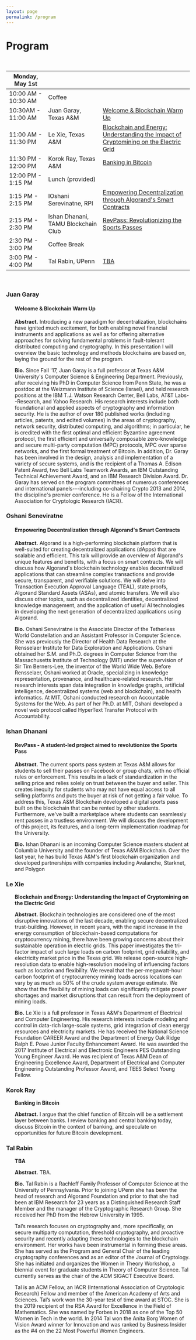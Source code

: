 ```yaml
---
layout: page
permalink: /program
---
```


# Program
<br>

| Monday, May 1st       |              |   |
| ---------------------------- | ------------ | ----------- |
| 10:00 AM - 10:30 AM | Coffee |  |
| 10:30AM - 11:00 AM | Juan Garay, Texas A&M | [Welcome & Blockchain Warm Up](#juan-garay)  |
| 11:00 AM - 11:30 PM | Le Xie, Texas A&M | [Blockchain and Energy: Understanding the Impact of Cryptomining on the Electric Grid](#le-xie) |
| 11:30 PM - 12:00 PM | Korok Ray, Texas A&M | [Banking in Bitcoin](#korok-ray) |
| 12:00 PM - 1:15 PM | Lunch (provided) | | 
| 1:15 PM - 2:15 PM | IOshani Serevinatne, RPI | [Empowering Decentralization through Algorand's Smart Contracts](#oshani-serevinatne) |
| 2:15 PM - 2:30 PM | Ishan Dhanani, TAMU Blockchain Club |  [RevPass: Revolutionizing the Sports Passes](#ishan-dhanani) |
| 2:30 PM - 3:00 PM | Coffee Break |  |
| 3:00 PM - 4:00 PM | Tal Rabin, UPenn | [TBA](#tal-rabin) |  


<br>

### Juan Garay

<ul>
  <h4> Welcome & Blockchain Warm Up </h4>
  </ul>
<ul>
  <b>Abstract.</b> Introducing a new paradigm for decentralization, blockchains have ignited much excitement, for both enabling novel financial instruments and applications as well as for offering alternative approaches for solving fundamental problems in fault-tolerant distributed computing and cryptography.  In this presentation I will overview the basic technology and methods blockchains are based on, laying the ground for the rest of the program. </ul>
  
  <ul>
  <b>Bio.</b> Since Fall '17, Juan Garay is a full professor at Texas A&M University's Computer Science & Engineering Department. Previously, after receiving his PhD in Computer Science from Penn State, he was a postdoc at the Weizmann Institute of Science (Israel), and held research positions at the IBM T.J. Watson Research Center, Bell Labs, AT&T Labs--Research, and Yahoo Research. His research interests include both foundational and applied aspects of cryptography and information security. He is the author of over 180 published works (including articles, patents, and edited volumes) in the areas of cryptography, network security, distributed computing, and algorithms; in particular, he is credited with the first optimal and efficient Byzantine agreement protocol, the first efficient and universally composable zero-knowledge and secure multi-party computation (MPC) protocols, MPC over sparse networks, and the first formal treatment of Bitcoin. In addition, Dr. Garay has been involved in the design, analysis and implementation of a variety of secure systems, and is the recipient of a Thomas A. Edison Patent Award, two Bell Labs Teamwork Awards, an IBM Outstanding Technical Achievement Award, and an IBM Research Division Award. Dr. Garay has served on the program committees of numerous conferences and international panels---including co-chairing Crypto 2013 and 2014, the discipline's premier conference. He is a Fellow of the International Association for Cryptologic Research (IACR).
</ul>

###  Oshani Seneviratne
<ul>
<h4> Empowering Decentralization through Algorand's Smart Contracts </h4>
</ul>
<ul>
  <b>Abstract.</b> Algorand is a high-performing blockchain platform that is well-suited for creating decentralized applications (dApps) that are scalable and efficient.
This talk will provide an overview of Algorand's unique features and benefits, with a focus on smart contracts. We will discuss how Algorand's blockchain technology enables decentralized applications that can streamline complex transactions and provide secure, transparent, and verifiable solutions. We will delve into Transaction Execution Approval Language (TEAL), state proofs, Algorand Standard Assets (ASAs), and atomic transfers. We will also discuss other topics, such as decentralized identities, decentralized knowledge management, and the application of useful AI technologies in developing the next generation of decentralized applications using Algorand.
</ul>

<ul>
  <b>Bio.</b> Oshani Seneviratne is the Associate Director of the Tetherless World Constellation and an Assistant Professor in Computer Science. She was previously the Director of Health Data Research at the Rensselaer Institute for Data Exploration and Applications. Oshani obtained her S.M. and Ph.D. degrees in Computer Science from the Massachusetts Institute of Technology (MIT) under the supervision of Sir Tim Berners-Lee, the inventor of the World Wide Web. Before Rensselaer, Oshani worked at Oracle, specializing in knowledge representation, provenance, and healthcare-related research. Her research interests span data integration in knowledge graphs, artificial intelligence, decentralized systems (web and blockchain), and health informatics. At MIT, Oshani conducted research on Accountable Systems for the Web. As part of her Ph.D. at MIT, Oshani developed a novel web protocol called HyperText Transfer Protocol with Accountability.
</ul>

### Ishan Dhanani
<ul>
<h4>RevPass - A student-led project aimed to revolutionize the Sports Pass</h4>
  </ul>

<ul>
<b>Abstract.</b> The current sports pass system at Texas A&M allows for students to sell their passes on Facebook or group chats, with no official rules or enforcement. This results in a lack of standardization in the selling price and relies solely on trust between the buyer and seller. This creates inequity for students who may not have equal access to all selling platforms and puts the buyer at risk of not getting a fair value. To address this, Texas A&M Blockchain developed a digital sports pass built on the blockchain that can be rented by other students. Furthermore, we've built a marketplace where students can seamlessly rent passes in a trustless environment. We will discuss the development of this project, its features, and a long-term implementation roadmap for the University.
  </ul>

<ul>
<b>Bio.</b> Ishan Dhanani is an incoming Computer Science masters student at Columbia University and the founder of Texas A&M Blockchain. Over the last year, he has build Texas A&M's first blockchain organization and developed partnerships with companies including Avalanche, Starknet, and Polygon
  </ul>

### Le Xie

<ul>
<b>Blockchain and Energy: Understanding the Impact of Cryptomining on the Electric Grid</b>
</ul>

<ul>
<b>Abstract.</b> Blockchain technologies are considered one of the most disruptive innovations of the last decade, enabling secure decentralized trust-building. However, in recent years, with the rapid increase in the energy consumption of blockchain-based computations for cryptocurrency mining, there have been growing concerns about their sustainable operation in electric grids. This paper investigates the tri-factor impact of such large loads on carbon footprint, grid reliability, and electricity market price in the Texas grid. We release open-source high-resolution data to enable high-resolution modeling of influencing factors such as location and flexibility. We reveal that the per-megawatt-hour carbon footprint of cryptocurrency mining loads across locations can vary by as much as 50% of the crude system average estimate. We show that the flexibility of mining loads can significantly mitigate power shortages and market disruptions that can result from the deployment of mining loads.
</ul>

<ul>
<b>Bio.</b> Le Xie is a full professor in Texas A&M's Department of Electrical and Computer Engineering. His research interests include modeling and control in data-rich large-scale systems, grid integration of clean energy resources and electricity markets. He has received the National Science Foundation CAREER Award and the Department of Energy Oak Ridge Ralph E. Powe Junior Faculty Enhancement Award. He was awarded the 2017 Institute of Electrical and Electronic Engineers PES Outstanding Young Engineer Award. He was recipient of Texas A&M Dean of Engineering Excellence Award, Department of Electrical and Computer Engineering Outstanding Professor Award, and TEES Select Young Fellow.</ul>

### Korok Ray
<ul>
<b> Banking in Bitcoin</b>
</ul>

<ul>
<b>Abstract.</b> I argue that the chief function of Bitcoin will be a settlement layer between banks.  I review banking and central banking today, discuss Bitcoin in the context of banking, and speculate on opportunities for future Bitcoin development.
</ul>

### Tal Rabin

<ul>
<b>TBA</b>
</ul>

<ul>
<b>Abstract.</b> TBA.
</ul>

<ul>
<b>Bio.</b> Tal Rabin is a Rachleff Family Professor of Computer Science at the University of Pennsylvania. Prior to joining UPenn she has been the head of research and Algorand Foundation and prior to that she had been at IBM Research for 23 years as a Distinguished Research Staff Member and the manager of the Cryptographic Research Group.  She received her PhD from the Hebrew University in 1995. 
<br>

Tal’s research focuses on cryptography and, more specifically, on secure multiparty computation, threshold cryptography, and proactive security and recently adapting these technologies to the blockchain environment. Her works have been instrumental in forming these areas.  She has served as the Program and General Chair of the leading cryptography conferences and as an editor of the Journal of Cryptology.   She has initiated and organizes the Women in Theory Workshop, a biennial event for graduate students in Theory of Computer Science. Tal currently serves as the chair of the ACM SIGACT Executive Board.
<br>

Tal is an ACM Fellow, an IACR (International Association of Cryptologic Research) Fellow and member of the American Academy of Arts and Sciences. Tal’s work won the 30-year test of time award at STOC. She is the 2019 recipient of the RSA Award for Excellence in the Field of Mathematics. She was named by Forbes in 2018 as one of the Top 50 Women in Tech in the world. In 2014 Tal won the Anita Borg Women of Vision Award winner for Innovation and was ranked by Business Insider as the #4 on the 22 Most Powerful Women Engineers.
</ul>

